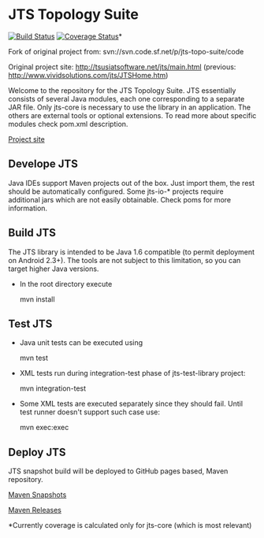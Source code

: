 JTS Topology Suite
==================

[![Build Status](https://travis-ci.org/metteo/jts.svg?branch=master)](https://travis-ci.org/metteo/jts)
[![Coverage Status](https://coveralls.io/repos/metteo/jts/badge.png)](https://coveralls.io/r/metteo/jts)*

Fork of original project from: svn://svn.code.sf.net/p/jts-topo-suite/code

Original project site: http://tsusiatsoftware.net/jts/main.html (previous: http://www.vividsolutions.com/jts/JTSHome.htm)
     
Welcome to the repository for the JTS Topology Suite.
JTS essentially consists of several Java modules,
each one corresponding to a separate JAR file.
Only jts-core is necessary to use the library in an application.
The others are external tools or optional extensions. To
read more about specific modules check pom.xml description.

[Project site](http://metteo.github.io/jts/web/index.html)

Develope JTS
------------
Java IDEs support Maven projects out of the box. Just import them, the rest should be automatically configured. Some jts-io-* projects require additional jars which are not easily obtainable. Check poms for more information.

Build JTS
---------
The JTS library is intended to be Java 1.6 compatible (to permit deployment on Android 2.3+). The tools are not subject to this limitation, so you can target higher Java versions.

* In the root directory execute

  mvn install

Test JTS
--------
* Java unit tests can be executed using
 
  mvn test

* XML tests run during integration-test phase of jts-test-library project:

  mvn integration-test
  
* Some XML tests are executed separately since they should fail. Until
test runner doesn't support such case use:

  mvn exec:exec

Deploy JTS
----------
JTS snapshot build will be deployed to GitHub pages based, Maven repository.

[Maven Snapshots](http://metteo.github.io/jts/maven/snapshots)

[Maven Releases](http://metteo.github.io/jts/maven/releases)

\*Currently coverage is calculated only for jts-core (which is most relevant)
